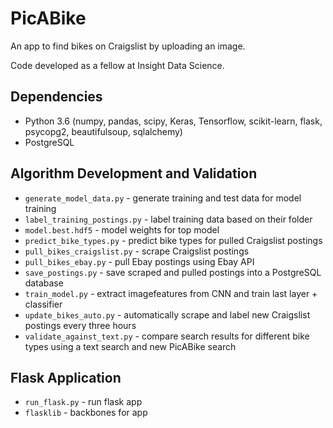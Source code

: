 # PicABike
An app to find bikes on Craigslist by uploading an image.

Code developed as a fellow at Insight Data Science.

## Dependencies
- Python 3.6 (numpy, pandas, scipy, Keras, Tensorflow, scikit-learn, flask, psycopg2, beautifulsoup, sqlalchemy)
- PostgreSQL


## Algorithm Development and Validation
- `generate_model_data.py` - generate training and test data for model training
- `label_training_postings.py` - label training data based on their folder
- `model.best.hdf5` - model weights for top model
- `predict_bike_types.py` - predict bike types for pulled Craigslist postings
- `pull_bikes_craigslist.py` - scrape Craigslist postings
- `pull_bikes_ebay.py` - pull Ebay postings using Ebay API
- `save_postings.py` - save scraped and pulled postings into a PostgreSQL database
- `train_model.py` - extract imagefeatures from CNN and train last layer + classifier
- `update_bikes_auto.py` - automatically scrape and label new Craigslist postings every three hours
- `validate_against_text.py` - compare search results for different bike types using a text search and new PicABike search

## Flask Application
- `run_flask.py` - run flask app
- `flasklib` - backbones for app
